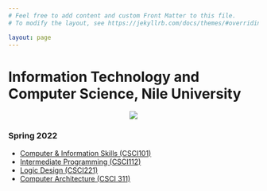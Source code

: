 ```yaml
---
# Feel free to add content and custom Front Matter to this file.
# To modify the layout, see https://jekyllrb.com/docs/themes/#overriding-theme-defaults

layout: page
---
```


# Information Technology and Computer Science, Nile University

<p align="center"><img src="https://scontent.fcai1-2.fna.fbcdn.net/v/t1.6435-9/116426020_103571738121410_7798782995092997135_n.jpg?_nc_cat=104&ccb=1-5&_nc_sid=e3f864&_nc_eui2=AeHOmBosvFLBGjJ-SpyNfLx0a3khTMimxJNreSFMyKbEk-2f3OwfQqkdj0UEeNxLLfY6jZ8cffHDPK2nqnh5WOpB&_nc_ohc=Lya0LgXl0RgAX9qpGzv&_nc_ht=scontent.fcai1-2.fna&oh=00_AT9dxcPGuhZi08koo_zahy34OdcLoNSOVweBuywjEQ9IYg&oe=623603B9"></p>


### Spring 2022

- [Computer & Information Skills (CSCI101)](./csci101.md)
- [Intermediate Programming (CSCI112)](./csci112.md)
- [Logic Design (CSCI221)](./csci221.md)
- [Computer Architecture (CSCI 311)](./csci311.md)

